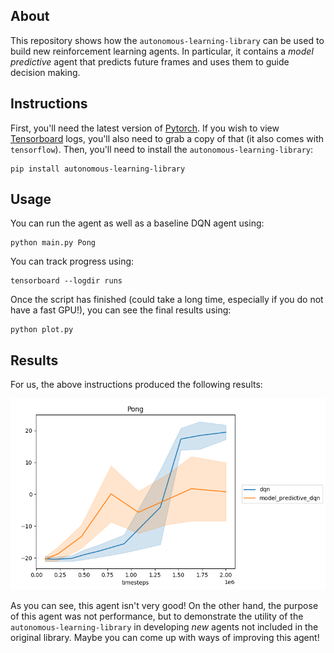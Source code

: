 ## About

This repository shows how the `autonomous-learning-library` can be used to build new reinforcement learning agents.
In particular, it contains a *model predictive* agent that predicts future frames and uses them to guide decision making.

## Instructions

First, you'll need the latest version of [Pytorch](https://pytorch.org).
If you wish to view [Tensorboard](https://github.com/tensorflow/tensorboard) logs, you'll also need to grab a copy of that (it also comes with `tensorflow`).
Then, you'll need to install the `autonomous-learning-library`:


```
pip install autonomous-learning-library
```

## Usage

You can run the agent as well as a baseline DQN agent using:

```
python main.py Pong
```

You can track progress using:

```
tensorboard --logdir runs
```

Once the script has finished (could take a long time, especially if you do not have a fast GPU!), you can see the final results using:

```
python plot.py
```

## Results

For us, the above instructions produced the following results:

![results](results.png)

As you can see, this agent isn't very good!
On the other hand, the purpose of this agent was not performance,
but to demonstrate the utility of the `autonomous-learning-library` in developing *new* agents not included in the original library.
Maybe you can come up with ways of improving this agent!

